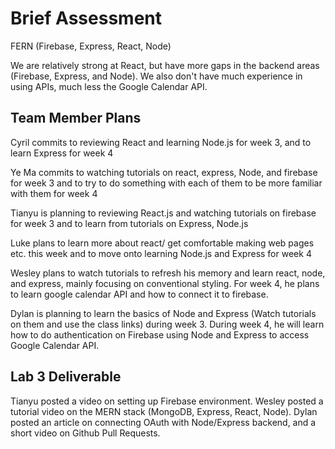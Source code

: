 # Brief Assessment

FERN (Firebase, Express, React, Node)

We are relatively strong at React, but have more gaps in the backend areas (Firebase, Express, and Node). We also don't have much experience in using APIs, much less the Google Calendar API.

## Team Member Plans

Cyril commits to reviewing React and learning Node.js for week 3, and to learn Express for week 4

Ye Ma commits to watching tutorials on react, express, Node, and firebase for week 3 and to try to do something with each of them to be more familiar with them for week 4

Tianyu is planning to reviewing React.js and watching tutorials on firebase for week 3 and to learn from tutorials on Express, Node.js

Luke plans to learn more about react/ get comfortable making web pages etc. this week and to move onto learning Node.js and Express for week 4

Wesley plans to watch tutorials to refresh his memory and learn react, node, and express, mainly focusing on conventional styling. For week 4, he plans to learn google calendar API and how to connect it to firebase.

Dylan is planning to learn the basics of Node and Express (Watch tutorials on them and use the class links) during week 3. During week 4, he will learn how to do authentication on Firebase using Node and Express to access Google Calendar API.

## Lab 3 Deliverable

Tianyu posted a video on setting up Firebase environment.
Wesley posted a tutorial video on the MERN stack (MongoDB, Express, React, Node).
Dylan posted an article on connecting OAuth with Node/Express backend, and a short video on Github Pull Requests.